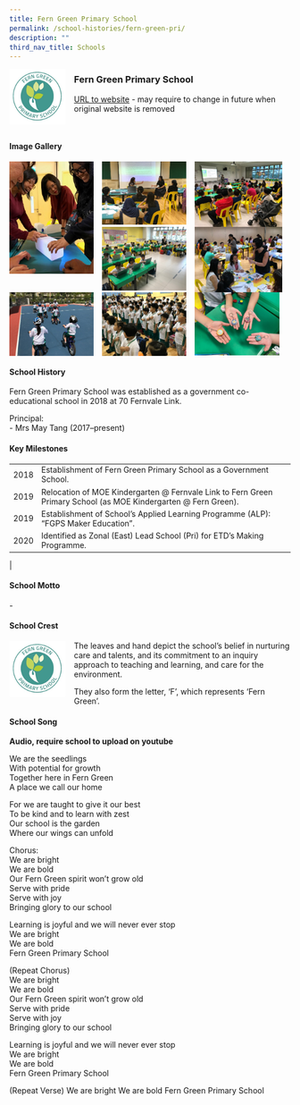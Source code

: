 ```yaml
---
title: Fern Green Primary School
permalink: /school-histories/fern-green-pri/
description: ""
third_nav_title: Schools
---
```

<img src="/images/ferngreenpri1.png" style="width:20%;margin-right:15px;" align = "left">

### **Fern Green Primary School**
[URL to website](https://ferngreenpri.moe.edu.sg/) - may require to change in future when original website is removed

<br clear="left">

#### **Image Gallery**

<p><a href="/images/ferngreenpri2.jpg">  
<img src="/images/ferngreenpri2.jpg" style="width:30%;margin-right:15px;" align = "left">
</a></p>

<p><a href="/images/ferngreenpri3.jpg">  
<img src="/images/ferngreenpri3.jpg" style="width:30%;margin-right:15px;" align = "left">
</a></p>

<p><a href="/images/ferngreenpri4.jpg">  
<img src="/images/ferngreenpri4.jpg" style="width:31%;margin-right:15px;" align = "left">
</a></p>

<p><a href="/images/ferngreenpri5.jpg">  
<img src="/images/ferngreenpri5.jpg" style="width:30%;margin-right:15px;" align = "left">
</a></p>

<p><a href="/images/ferngreenpri6.jpg">  
<img src="/images/ferngreenpri6.jpg" style="width:31%;margin-right:15px;" align = "left">
</a></p>

<p><a href="/images/ferngreenpri7.jpg">  
<img src="/images/ferngreenpri7.jpg" style="width:30%;margin-right:15px;" align = "left">
</a></p>

<p><a href="/images/ferngreenpri8.jpg">  
<img src="/images/ferngreenpri8.jpg" style="width:30%;margin-right:15px;" align = "left">
</a></p>

<p><a href="/images/ferngreenpri9.jpg">  
<img src="/images/ferngreenpri9.jpg" style="width:30%;margin-right:15px;" align = "left">
</a></p>

<br clear="left">

#### **School History**
Fern Green Primary School was established as a government co-educational school in 2018 at 70 Fernvale Link.

Principal:<br>
\- Mrs May Tang (2017–present)

#### **Key Milestones**

|  |  |
|:---:|---|
| 2018 | Establishment of Fern Green Primary School as a Government School. |
| 2019 | Relocation of MOE Kindergarten @ Fernvale Link to Fern Green Primary School (as MOE Kindergarten @ Fern Green). |
| 2019 | Establishment of School’s Applied Learning Programme (ALP): “FGPS Maker Education”. |
| 2020 | Identified as Zonal (East) Lead School (Pri) for ETD’s Making Programme. |
|

#### **School Motto**
\-

#### **School Crest**
<img src="/images/ferngreenpri1.png" style="width:20%;margin-right:15px;" align = "left">

The leaves and hand depict the school’s belief in nurturing care and talents, and its commitment to an inquiry approach to teaching and learning, and care for the environment.

They also form the letter, ‘F’, which represents ‘Fern Green’.

#### **School Song**
**Audio, require school to upload on youtube**

We are the seedlings<br>
With potential for growth<br>
Together here in Fern Green<br>
A place we call our home

For we are taught to give it our best<br>
To be kind and to learn with zest<br>
Our school is the garden<br>
Where our wings can unfold

Chorus:<br>
We are bright<br>
We are bold<br>
Our Fern Green spirit won’t grow old<br>
Serve with pride<br>
Serve with joy<br>
Bringing glory to our school

Learning is joyful and we will never ever stop<br>
We are bright<br>
We are bold<br>
Fern Green Primary School

(Repeat Chorus)<br>
We are bright<br>
We are bold<br>
Our Fern Green spirit won’t grow old<br>
Serve with pride<br>
Serve with joy<br>
Bringing glory to our school

Learning is joyful and we will never ever stop<br>
We are bright<br>
We are bold<br>
Fern Green Primary School

(Repeat Verse)
We are bright
We are bold
Fern Green Primary School